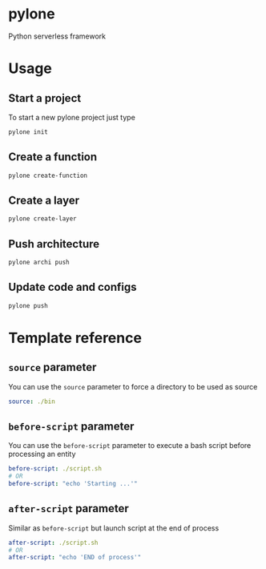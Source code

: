 # pylone
Python serverless framework

# Usage

## Start a project

To start a new pylone project just type 
```bash
pylone init
```
## Create a function

```bash
pylone create-function
```

## Create a layer

```bash
pylone create-layer
```

## Push architecture

```bash
pylone archi push
```

## Update code and configs

```bash
pylone push
```

# Template reference

## `source` parameter

You can use the `source` parameter to force a directory to be used as source
```yaml
source: ./bin
```

## `before-script` parameter

You can use the `before-script` parameter to execute a bash script before processing an entity
```yaml
before-script: ./script.sh
# OR
before-script: "echo 'Starting ...'"
```

## `after-script` parameter

Similar as `before-script` but launch script at the end of process
```yaml
after-script: ./script.sh
# OR
after-script: "echo 'END of process'"
```